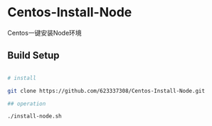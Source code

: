 # Centos-Install-Node
Centos一键安装Node环境

## Build Setup

``` bash

# install 

git clone https://github.com/623337308/Centos-Install-Node.git

## operation

./install-node.sh

```

